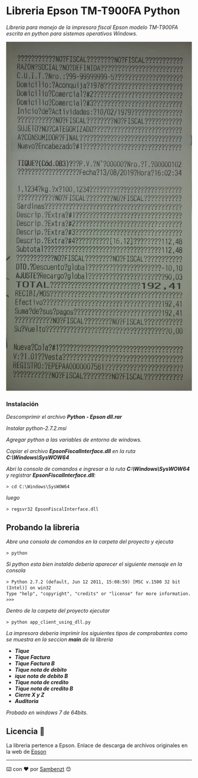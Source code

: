 # Libreria Epson TM-T900FA Python 

_Libreria para manejo de la impresora fiscal Epson modelo TM-T900FA escrita en python para sistemas operativos Windows._ 

![alt text](https://raw.githubusercontent.com/sambenzt/TM-T900FA/master/image.jpeg)
 
### Instalación 

_Descomprimir el archivo **Python - Epson dll.rar**_

_Instalar python-2.7.2.msi_

_Agregar python a las variables de entorno de windows._

_Copiar el archivo **EpsonFiscalInterface.dll** en la ruta **C:\Windows\SysWOW64**_

_Abri la consola de comandos e ingresar a la ruta ****C:\Windows\SysWOW64**** y registrar **EpsonFiscalInterface.dll**:_
```
> cd C:\Windows\SysWOW64
```

_luego_

```
> regsvr32 EpsonFiscalInterface.dll
```
## Probando la libreria

_Abre una consola de comandos en la carpeta del proyecto y ejecuta_

```
> python
```
_Si python esta bien instaldo deberia aparecer el siguiente mensaje en la consola_

```
> Python 2.7.2 (default, Jun 12 2011, 15:08:59) [MSC v.1500 32 bit (Intel)] on win32
Type "help", "copyright", "credits" or "license" for more information.
>>>
```
_Dentro de la carpeta del proyecto ejecutar_

 
 ```
> python app_client_using_dll.py
```

_La impresora deberia imprimir los siguientes tipos de comprobantes como se muestra en la seccion **main** de la libreria_

* _**Tique**_
* _**Tique Factura**_
* _**Tique Factura B**_
* _**Tique nota de debito**_
* _**ique nota de debito B**_
* _**Tique nota de credito**_
* _**Tique nota de credito B**_
* _**Cierre X y Z**_
*  _**Auditoria**_

_Probado en windows 7 de 64bits._

## Licencia 📄

La libreria pertence a Epson. Enlace de descarga de archivos originales en la web de [Epson](https://epson.com.ar/Soporte/Punto-de-venta/Impresoras-fiscales/Epson-TM-T900FA/s/SPT_C31CB76402)


---
⌨️ con ❤️ por [Sambenzt](https://github.com/sambenzt) 😊